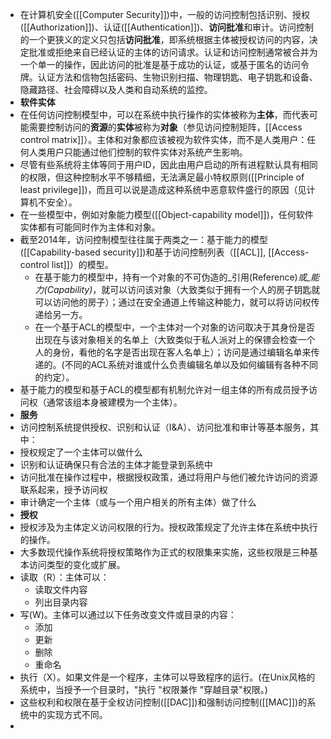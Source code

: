 - 在计算机安全([[Computer Security]])中，一般的访问控制包括识别、授权([[Authorization]])、认证([[Authentication]])、**访问批准**和审计。访问控制的一个更狭义的定义只包括**访问批准**，即系统根据主体被授权访问的内容，决定批准或拒绝来自已经认证的主体的访问请求。认证和访问控制通常被合并为一个单一的操作，因此访问的批准是基于成功的认证，或基于匿名的访问令牌。认证方法和信物包括密码、生物识别扫描、物理钥匙、电子钥匙和设备、隐藏路径、社会障碍以及人类和自动系统的监控。
- **软件实体**
- 在任何访问控制模型中，可以在系统中执行操作的实体被称为**主体**，而代表可能需要控制访问的**资源**的**实体**被称为**对象**（参见访问控制矩阵，[[Access control matrix]]）。主体和对象都应该被视为软件实体，而不是人类用户：任何人类用户只能通过他们控制的软件实体对系统产生影响。
- 尽管有些系统将主体等同于用户ID，因此由用户启动的所有进程默认具有相同的权限，但这种控制水平不够精细，无法满足最小特权原则([[Principle of least privilege]])，而且可以说是造成这种系统中恶意软件盛行的原因（见计算机不安全）。
- 在一些模型中，例如对象能力模型([[Object-capability model]])，任何软件实体都有可能同时作为主体和对象。
- 截至2014年，访问控制模型往往属于两类之一：基于能力的模型([[Capability-based security]])和基于访问控制列表（[[ACL]], [[Access-control list]]）的模型。
	- 在基于能力的模型中，持有一个对象的不可伪造的_引用(Reference)_或_能力(Capability)_，就可以访问该对象（大致类似于拥有一个人的房子钥匙就可以访问他的房子）；通过在安全通道上传输这种能力，就可以将访问权传递给另一方。
	- 在一个基于ACL的模型中，一个主体对一个对象的访问取决于其身份是否出现在与该对象相关的名单上（大致类似于私人派对上的保镖会检查一个人的身份，看他的名字是否出现在客人名单上）；访问是通过编辑名单来传递的。(不同的ACL系统对谁或什么负责编辑名单以及如何编辑有各种不同的约定）。
- 基于能力的模型和基于ACL的模型都有机制允许对一组主体的所有成员授予访问权（通常该组本身被建模为一个主体）。
- **服务**
- 访问控制系统提供授权、识别和认证（I&A）、访问批准和审计等基本服务，其中：
- 授权规定了一个主体可以做什么
- 识别和认证确保只有合法的主体才能登录到系统中
- 访问批准在操作过程中，根据授权政策，通过将用户与他们被允许访问的资源联系起来，授予访问权
- 审计确定一个主体（或与一个用户相关的所有主体）做了什么
- **授权**
- 授权涉及为主体定义访问权限的行为。授权政策规定了允许主体在系统中执行的操作。
- 大多数现代操作系统将授权策略作为正式的权限集来实施，这些权限是三种基本访问类型的变化或扩展。
- 读取（R）：主体可以：
	- 读取文件内容
	- 列出目录内容
- 写(W)。主体可以通过以下任务改变文件或目录的内容：
	- 添加
	- 更新
	- 删除
	- 重命名
- 执行（X）。如果文件是一个程序，主体可以导致程序的运行。(在Unix风格的系统中，当授予一个目录时，"执行 "权限兼作 "穿越目录"权限。)
- 这些权利和权限在基于全权访问控制([[DAC]])和强制访问控制([[MAC]])的系统中的实现方式不同。
-